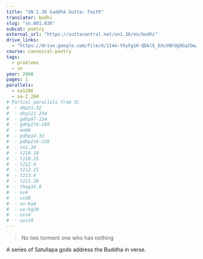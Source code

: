 ```yaml
---
title: "SN 1.36 Saddhā Sutta: Faith"
translator: bodhi
slug: "sn.001.036"
subcat: poetry
external_url: "https://suttacentral.net/sn1.36/en/bodhi"
drive_links:
  - "https://drive.google.com/file/d/1I4e-YXyFg1K-QDklE_EXuYNFdg9GqIOw/view?usp=drivesdk"
course: canonical-poetry
tags:
  - problems
  - sn
year: 2000
pages: 1
parallels:
  - sa1286
  - sa-2.284
# Partial parallels from SC
#  - dhp21-32
#  - dhp221-234
#  - gdhp97-134
#  - gdhp274-289
#  - mn86
#  - pdhp14-33
#  - pdhp216-238
#  - sn1.34
#  - t210.10
#  - t210.25
#  - t212.4
#  - t212.21
#  - t213.4
#  - t213.20
#  - thag16.8
#  - uv4
#  - uv20
#  - uv-kg4
#  - uv-kg20
#  - uvs4
#  - uvs20
---
```


> No ties torment one who has nothing

A series of Satullapa gods address the Buddha in verse.
